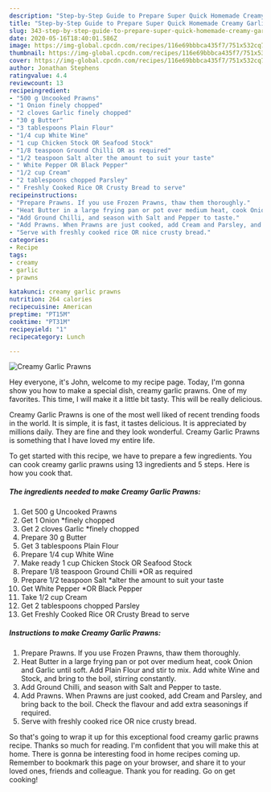```yaml
---
description: "Step-by-Step Guide to Prepare Super Quick Homemade Creamy Garlic Prawns"
title: "Step-by-Step Guide to Prepare Super Quick Homemade Creamy Garlic Prawns"
slug: 343-step-by-step-guide-to-prepare-super-quick-homemade-creamy-garlic-prawns
date: 2020-05-16T18:40:01.586Z
image: https://img-global.cpcdn.com/recipes/116e69bbbca435f7/751x532cq70/creamy-garlic-prawns-recipe-main-photo.jpg
thumbnail: https://img-global.cpcdn.com/recipes/116e69bbbca435f7/751x532cq70/creamy-garlic-prawns-recipe-main-photo.jpg
cover: https://img-global.cpcdn.com/recipes/116e69bbbca435f7/751x532cq70/creamy-garlic-prawns-recipe-main-photo.jpg
author: Jonathan Stephens
ratingvalue: 4.4
reviewcount: 13
recipeingredient:
- "500 g Uncooked Prawns"
- "1 Onion finely chopped"
- "2 cloves Garlic finely chopped"
- "30 g Butter"
- "3 tablespoons Plain Flour"
- "1/4 cup White Wine"
- "1 cup Chicken Stock OR Seafood Stock"
- "1/8 teaspoon Ground Chilli OR as required"
- "1/2 teaspoon Salt alter the amount to suit your taste"
- " White Pepper OR Black Pepper"
- "1/2 cup Cream"
- "2 tablespoons chopped Parsley"
- " Freshly Cooked Rice OR Crusty Bread to serve"
recipeinstructions:
- "Prepare Prawns. If you use Frozen Prawns, thaw them thoroughly."
- "Heat Butter in a large frying pan or pot over medium heat, cook Onion and Garlic until soft. Add Plain Flour and stir to mix. Add white Wine and Stock, and bring to the boil, stirring constantly."
- "Add Ground Chilli, and season with Salt and Pepper to taste."
- "Add Prawns. When Prawns are just cooked, add Cream and Parsley, and bring back to the boil. Check the flavour and add extra seasonings if required."
- "Serve with freshly cooked rice OR nice crusty bread."
categories:
- Recipe
tags:
- creamy
- garlic
- prawns

katakunci: creamy garlic prawns 
nutrition: 264 calories
recipecuisine: American
preptime: "PT15M"
cooktime: "PT31M"
recipeyield: "1"
recipecategory: Lunch

---
```



![Creamy Garlic Prawns](https://img-global.cpcdn.com/recipes/116e69bbbca435f7/751x532cq70/creamy-garlic-prawns-recipe-main-photo.jpg)

Hey everyone, it's John, welcome to my recipe page. Today, I'm gonna show you how to make a special dish, creamy garlic prawns. One of my favorites. This time, I will make it a little bit tasty. This will be really delicious.

Creamy Garlic Prawns is one of the most well liked of recent trending foods in the world. It is simple, it is fast, it tastes delicious. It is appreciated by millions daily. They are fine and they look wonderful. Creamy Garlic Prawns is something that I have loved my entire life.




To get started with this recipe, we have to prepare a few ingredients. You can cook creamy garlic prawns using 13 ingredients and 5 steps. Here is how you cook that.

<!--inarticleads1-->

##### The ingredients needed to make Creamy Garlic Prawns:

1. Get 500 g Uncooked Prawns
1. Get 1 Onion *finely chopped
1. Get 2 cloves Garlic *finely chopped
1. Prepare 30 g Butter
1. Get 3 tablespoons Plain Flour
1. Prepare 1/4 cup White Wine
1. Make ready 1 cup Chicken Stock OR Seafood Stock
1. Prepare 1/8 teaspoon Ground Chilli *OR as required
1. Prepare 1/2 teaspoon Salt *alter the amount to suit your taste
1. Get  White Pepper *OR Black Pepper
1. Take 1/2 cup Cream
1. Get 2 tablespoons chopped Parsley
1. Get  Freshly Cooked Rice OR Crusty Bread to serve




<!--inarticleads2-->

##### Instructions to make Creamy Garlic Prawns:

1. Prepare Prawns. If you use Frozen Prawns, thaw them thoroughly.
1. Heat Butter in a large frying pan or pot over medium heat, cook Onion and Garlic until soft. Add Plain Flour and stir to mix. Add white Wine and Stock, and bring to the boil, stirring constantly.
1. Add Ground Chilli, and season with Salt and Pepper to taste.
1. Add Prawns. When Prawns are just cooked, add Cream and Parsley, and bring back to the boil. Check the flavour and add extra seasonings if required.
1. Serve with freshly cooked rice OR nice crusty bread.




So that's going to wrap it up for this exceptional food creamy garlic prawns recipe. Thanks so much for reading. I'm confident that you will make this at home. There is gonna be interesting food in home recipes coming up. Remember to bookmark this page on your browser, and share it to your loved ones, friends and colleague. Thank you for reading. Go on get cooking!
